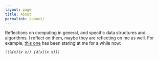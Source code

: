 ```yaml
---
layout: page
title: About
permalink: /about/
---
```


Reflections on computing in general, and specific data structures and
algorithms.  I reflect on them, maybe they are reflecting on me as well.  For
example, [this one][1] has been staring at me for a while now:

_`((λ(x)(x x)) (λ(x)(x x)))`_

[1]: http://en.wikipedia.org/wiki/Fixed-point_combinator
